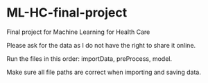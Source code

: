 # ML-HC-final-project
Final project for Machine Learning for Health Care

Please ask for the data as I do not have the right to share it online.

Run the files in this order: importData, preProcess, model.

Make sure all file paths are correct when importing and saving data.
